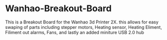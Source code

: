 # Wanhao-Breakout-Board
This is a Breakout Board for the Wanhao 3d Printer 2X. this allows for easy swaping of parts including stepper motors, Heating sensor, Heating Eliment, Filiment out alarms, Fans, and lastly an added miniture USB 2.0 hub 
